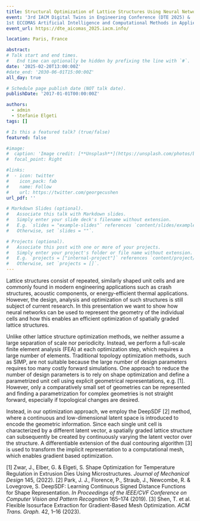 ```yaml
---
title: Structural Optimization of Lattice Structures Using Neural Networks for Geometry Representation 
event: '3rd IACM Digital Twins in Engineering Conference (DTE 2025) &
1st ECCOMAS Artificial Intelligence and Computational Methods in Applied Science (AICOMAS 2025)'
event_url: https://dte_aicomas_2025.iacm.info/

location: Paris, France

abstract: 
# Talk start and end times.
#   End time can optionally be hidden by prefixing the line with `#`.
date: '2025-02-20T13:00:00Z'
#date_end: '2030-06-01T15:00:00Z'
all_day: true

# Schedule page publish date (NOT talk date).
publishDate: '2017-01-01T00:00:00Z'

authors:
  - admin
  - Stefanie Elgeti
tags: []

# Is this a featured talk? (true/false)
featured: false

#image:
#  caption: 'Image credit: [**Unsplash**](https://unsplash.com/photos/bzdhc5b3Bxs)'
#  focal_point: Right

#links:
#  - icon: twitter
#    icon_pack: fab
#    name: Follow
#    url: https://twitter.com/georgecushen
url_pdf: ''

# Markdown Slides (optional).
#   Associate this talk with Markdown slides.
#   Simply enter your slide deck's filename without extension.
#   E.g. `slides = "example-slides"` references `content/slides/example-slides.md`.
#   Otherwise, set `slides = ""`.

# Projects (optional).
#   Associate this post with one or more of your projects.
#   Simply enter your project's folder or file name without extension.
#   E.g. `projects = ["internal-project"]` references `content/project/deep-learning/index.md`.
#   Otherwise, set `projects = []`.
---
```

Lattice structures consist of repeated, similarly shaped unit cells and are commonly found in modern engineering applications such as crash structures, acoustic components, or energy-efficient thermal applications. However, the design, analysis and optimization of such structures is still subject of current research. In this presentation we want to show how neural networks can be used to represent the geometry of the individual cells and how this enables an efficient optimization of spatially graded lattice structures. 

Unlike other lattice structure optimization methods, we neither assume a large separation of scale nor periodicity. Instead, we perform a full-scale finite element analysis (FEA) at each optimization step, which requires a large number of elements. Traditional topology optimization methods, such as SIMP, are not suitable because the large number of design parameters requires too many costly forward simulations. One approach to reduce the number of design parameters is to rely on shape optimization and define a parametrized unit cell using explicit geometrical representations, e.g. [1]. However, only a comparatively small set of geometries can be represented and finding a parametrization for complex geometries is not straight forward, especially if topological changes are desired. 

Instead, in our optimization approach, we employ the DeepSDF [2] method, where a continuous and low-dimensional latent space is introduced to encode the geometric information. Since each single unit cell is characterized by a different latent vector, a spatially graded lattice structure can subsequently be created by continuously varying the latent vector over the structure. A differentiable extension of the dual contouring algorithm [3] is used to transform the implicit representation to a computational mesh, which enables gradient based optimization. 

[1] Zwar, J., Elber, G. & Elgeti, S. Shape Optimization for Temperature Regulation in Extrusion Dies Using Microstructures. *Journal of Mechanical Design* 145, (2022). 
[2] Park, J. J., Florence, P., Straub, J., Newcombe, R. & Lovegrove, S. DeepSDF: Learning Continuous Signed Distance Functions for Shape Representation. *In Proceedings of the IEEE/CVF Conference on Computer Vision and Pattern Recognition* 165–174 (2019). 
[3] Shen, T. et al. Flexible Isosurface Extraction for Gradient-Based Mesh Optimization. *ACM Trans. Graph.* 42, 1–16 (2023).
